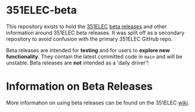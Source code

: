 # 351ELEC-beta
This repository exists to hold the [351ELEC](https://github.com/351ELEC/351ELEC) [beta releases](https://github.com/351ELEC/351ELEC-beta/releases) and other information around 351ELEC beta releases.  It was split off as a secondary repository to avoid confusion with the primary 351ELEC GitHub repo.

Beta releases are intended for **testing** and for users to **explore new functionality**.  They contain the latest committed code in `main` and will be unstable. Beta releases are **not** intended as a 'daily driver'!

# Information on Beta Releases
More information on using beta releases can be found on the 351ELEC [wiki](https://351elec.github.io/351ELEC-pages/Contributing-to-351ELEC#beta-builds).
